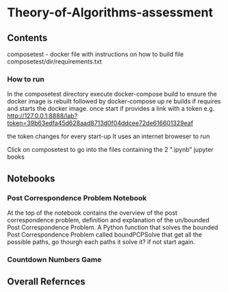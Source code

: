 # Theory-of-Algorithms-assessment

## Contents
  composetest - 
  docker file with instructions on how to build file composetest/dir/requirements.txt
### How to run
In the composetest directory execute docker-compose build to ensure the docker image is rebuilt followed by docker-compose up re builds if requires and starts the docker image.
once start if provides a link with a token e.g. http://127.0.0.1:8888/lab?token=39b63edfa45d628aad8713d0f04ddcee72de616601329eaf

the token changes for every start-up
It uses an internet broweser to run

Click on composetest to go into the files containing the 2 ".ipynb" jupyter books

## Notebooks
### Post Correspondence Problem Notebook 
At the top of the notebook contains the overview of the post correspondence problem, definition and explanation of the un/bounded Post Correspondence Problem.
A Python function that solves the bounded Post Correspondence Problem called boundPCPSolve that get all the possible paths, go thourgh each paths it solve it? if not start again.

### Countdown Numbers Game
 
## Overall Refernces 
